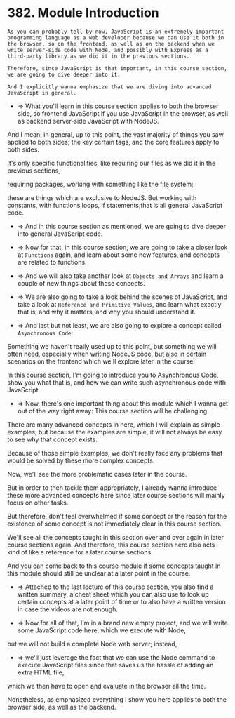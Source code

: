 # 382. Module Introduction

```
As you can probably tell by now, JavaScript is an extremely important programming language as a web developer because we can use it both in the browser, so on the frontend, as well as on the backend when we write server-side code with Node, and possibly with Express as a third-party library as we did it in the previous sections.

Therefore, since JavaScript is that important, in this course section, we are going to dive deeper into it.

And I explicitly wanna emphasize that we are diving into advanced JavaScript in general.
```

- => What you'll learn in this course section applies to both the browser side, so frontend JavaScript if you use JavaScript in the browser, as well as backend server-side JavaScript with NodeJS.

And I mean, in general, up to this point, the vast majority of things you saw applied to both sides; the key certain tags, and the core features apply to both sides.

It's only specific functionalities, like requiring our files as we did it in the previous sections,

requiring packages, working with something like the file system;

these are things which are exclusive to NodeJS. But working with constants, with functions,loops, if statements;that is all general JavaScript code.

- => And in this course section as mentioned, we are going to dive deeper into general JavaScript code.

- => Now for that, in this course section, we are going to take a closer look at `Functions` again, and learn about some new features, and concepts are related to functions.

- => And we will also take another look at `Objects and Arrays` and learn a couple of new things about those concepts.

- => We are also going to take a look behind the scenes of JavaScript, and take a look at `Reference and Primitive Values`, and learn what exactly that is, and why it matters, and why you should understand it.

- => And last but not least, we are also going to explore a concept called `Asynchronous Code`:

Something we haven't really used up to this point, but something we will often need, especially when writing NodeJS code, but also in certain scenarios on the frontend which we'll explore later in the course.

In this course section, I'm going to introduce you to Asynchronous Code, show you what that is, and how we can write such asynchronous code with JavaScript.

- => Now, there's one important thing about this module which I wanna get out of the way right away: This course section will be challenging.

There are many advanced concepts in here, which I will explain as simple examples, but because the examples are simple, it will not always be easy to see why that concept exists.

Because of those simple examples, we don't really face any problems that would be solved by these more complex concepts.

Now, we'll see the more problematic cases later in the course.

But in order to then tackle them appropriately, I already wanna introduce these more advanced concepts here since later course sections will mainly focus on other tasks.

But therefore, don't feel overwhelmed if some concept or the reason for the existence of some concept is not immediately clear in this course section.

We'll see all the concepts taught in this section over and over again in later course sections again. And therefore, this course section here also acts kind of like a reference for a later course sections.

And you can come back to this course module if some concepts taught in this module should still be unclear at a later point in the course.

- => Attached to the last lecture of this course section, you also find a written summary, a cheat sheet which you can also use to look up certain concepts at a later point of time or to also have a written version in case the videos are not enough.

- => Now for all of that, I'm in a brand new empty project, and we will write some JavaScript code here, which we execute with Node,

but we will not build a complete Node web server; instead,

- => we'll just leverage the fact that we can use the Node command to execute JavaScript files since that saves us the hassle of adding an extra HTML file,

which we then have to open and evaluate in the browser all the time.

Nonetheless, as emphasized everything I show you here applies to both the browser side, as well as the backend.
